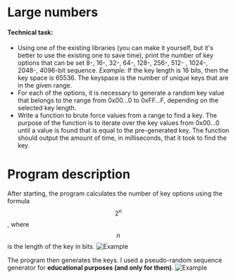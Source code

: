 # Large numbers

#### Technical task:
+ Using one of the existing libraries (you can make it yourself, but it's better to use the existing one to save time), print the number of key options that can be set 8-, 16-, 32-, 64-, 128-, 256-, 512- , 1024-, 2048-, 4096-bit sequence. *Example:* If the key length is 16 bits, then the key space is 65536. The keyspace is the number of unique keys that are in the given range.
+ For each of the options, it is necessary to generate a random key value that belongs to the range from 0x00…0 to 0xFF…F, depending on the selected key length.
+ Write a function to brute force values ​​from a range to find a key. The purpose of the function is to iterate over the key values from 0x00...0 until a value is found that is equal to the pre-generated key. The function should output the amount of time, in milliseconds, that it took to find the key.


# Program description
After starting, the program calculates the number of key options using the formula $$2^n$$, where $$n$$ is the length of the key in bits.
![Example](https://user-images.githubusercontent.com/47121348/169695402-466ad0f4-651f-4aab-acc8-1a3a59456104.png)

The program then generates the keys. I used a pseudo-random sequence generator for **educational purposes (and only for them)**.
![Example](https://user-images.githubusercontent.com/47121348/169695595-f2a49c36-4b2e-4932-85d5-bb181a535969.png)

